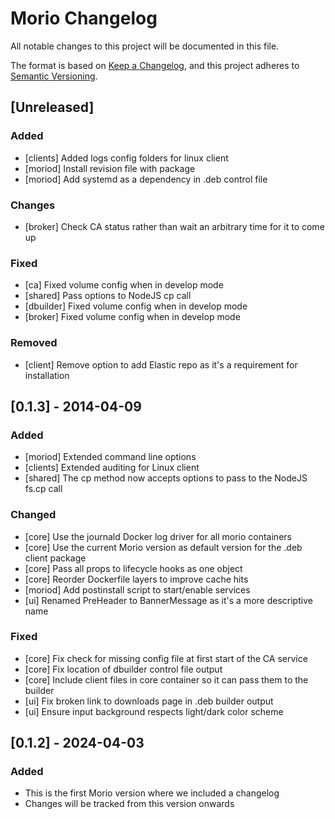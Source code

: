 # Morio Changelog

All notable changes to this project will be documented in this file.

The format is based on [Keep a Changelog](https://keepachangelog.com/en/1.1.0/),
and this project adheres to [Semantic Versioning](https://semver.org/spec/v2.0.0.html).



## [Unreleased]

### Added

- [clients] Added logs config folders for linux client
- [moriod] Install revision file with package
- [moriod] Add systemd as a dependency in .deb control file

### Changes

- [broker] Check CA status rather than wait an arbitrary time for it to come up

### Fixed

- [ca] Fixed volume config when in develop mode
- [shared] Pass options to NodeJS cp call
- [dbuilder] Fixed volume config when in develop mode
- [broker] Fixed volume config when in develop mode

### Removed

- [client] Remove option to add Elastic repo as it's a requirement for installation

## [0.1.3] - 2014-04-09

### Added

- [moriod] Extended command line options
- [clients] Extended auditing for Linux client
- [shared] The cp method now accepts options to pass to the NodeJS fs.cp call

### Changed

- [core] Use the journald Docker log driver for all morio containers
- [core] Use the current Morio version as default version for the .deb client package
- [core] Pass all props to lifecycle hooks as one object
- [core] Reorder Dockerfile layers to improve cache hits
- [moriod] Add postinstall script to start/enable services
- [ui] Renamed PreHeader to BannerMessage as it's a more descriptive name

### Fixed

- [core] Fix check for missing config file at first start of the CA service
- [core] Fix location of dbuilder control file output
- [core] Include client files in core container so it can pass them to the builder
- [ui] Fix broken link to downloads page in .deb builder output
- [ui] Ensure input background respects light/dark color scheme



## [0.1.2] - 2024-04-03

### Added

- This is the first Morio version where we included a changelog
- Changes will be tracked from this version onwards

